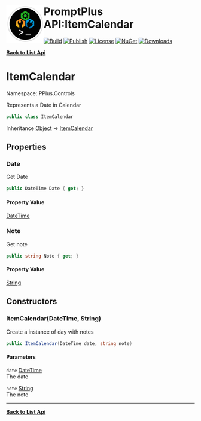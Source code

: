 # <img align="left" width="100" height="100" src="../images/icon.png">PromptPlus API:ItemCalendar 

[![Build](https://github.com/FRACerqueira/PromptPlus/workflows/Build/badge.svg)](https://github.com/FRACerqueira/PromptPlus/actions/workflows/build.yml)
[![Publish](https://github.com/FRACerqueira/PromptPlus/actions/workflows/publish.yml/badge.svg)](https://github.com/FRACerqueira/PromptPlus/actions/workflows/publish.yml)
[![License](https://img.shields.io/github/license/FRACerqueira/PromptPlus)](https://github.com/FRACerqueira/PromptPlus/blob/master/LICENSE)
[![NuGet](https://img.shields.io/nuget/v/PromptPlus)](https://www.nuget.org/packages/PromptPlus/)
[![Downloads](https://img.shields.io/nuget/dt/PromptPlus)](https://www.nuget.org/packages/PromptPlus/)

[**Back to List Api**](./apis.md)

# ItemCalendar

Namespace: PPlus.Controls

Represents a Date in Calendar

```csharp
public class ItemCalendar
```

Inheritance [Object](https://docs.microsoft.com/en-us/dotnet/api/system.object) → [ItemCalendar](./pplus.controls.itemcalendar.md)

## Properties

### <a id="properties-date"/>**Date**

Get Date

```csharp
public DateTime Date { get; }
```

#### Property Value

[DateTime](https://docs.microsoft.com/en-us/dotnet/api/system.datetime)<br>

### <a id="properties-note"/>**Note**

Get note

```csharp
public string Note { get; }
```

#### Property Value

[String](https://docs.microsoft.com/en-us/dotnet/api/system.string)<br>

## Constructors

### <a id="constructors-.ctor"/>**ItemCalendar(DateTime, String)**

Create a instance of day with notes

```csharp
public ItemCalendar(DateTime date, string note)
```

#### Parameters

`date` [DateTime](https://docs.microsoft.com/en-us/dotnet/api/system.datetime)<br>
The date

`note` [String](https://docs.microsoft.com/en-us/dotnet/api/system.string)<br>
The note


- - -
[**Back to List Api**](./apis.md)
